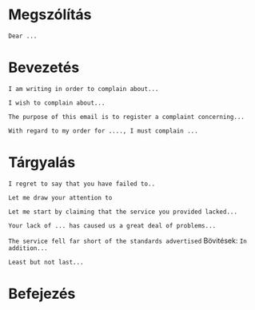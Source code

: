 # Megszólítás
`Dear ...`
# Bevezetés
`I am writing in order to complain about...`

`I wish to complain about...`

`The purpose of this email is to register a complaint concerning...`

`With regard to my order for ...., I must complain ...`
# Tárgyalás
`I regret to say that you have failed to..`

`Let me draw your attention to`

`Let me start by claiming that the service you provided lacked...`

`Your lack of ... has caused us a great deal of problems...`

`The service fell far short of the standards advertised`
Bövitések:
`In addition...`

`Least but not last...`

# Befejezés
